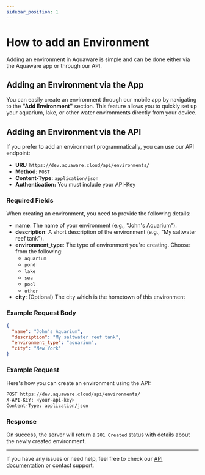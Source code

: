 ```yaml
---
sidebar_position: 1
---
```


# How to add an Environment

Adding an environment in Aquaware is simple and can be done either via the Aquaware app or through our API.

## Adding an Environment via the App

You can easily create an environment through our mobile app by navigating to the **"Add Environment"** section. This feature allows you to quickly set up your aquarium, lake, or other water environments directly from your device.

## Adding an Environment via the API

If you prefer to add an environment programmatically, you can use our API endpoint:

- **URL:** `https://dev.aquaware.cloud/api/environments/`
- **Method:** `POST`
- **Content-Type:** `application/json`
- **Authentication:** You must include your API-Key

### Required Fields

When creating an environment, you need to provide the following details:

- **name**: The name of your environment (e.g., "John's Aquarium").
- **description**: A short description of the environment (e.g., "My saltwater reef tank").
- **environment_type**: The type of environment you're creating. Choose from the following:
  - `aquarium`
  - `pond`
  - `lake`
  - `sea`
  - `pool`
  - `other`
- **city**: (Optional) The city which is the hometown of this environment

### Example Request Body

```json
{
  "name": "John's Aquarium",
  "description": "My saltwater reef tank",
  "environment_type": "aquarium",
  "city": "New York"
}
```

### Example Request

Here's how you can create an environment using the API:

```bash
POST https://dev.aquaware.cloud/api/environments/
X-API-KEY: <your-api-key>
Content-Type: application/json
```

### Response

On success, the server will return a `201 Created` status with details about the newly created environment.

---

If you have any issues or need help, feel free to check our [API documentation](#) or contact support.
